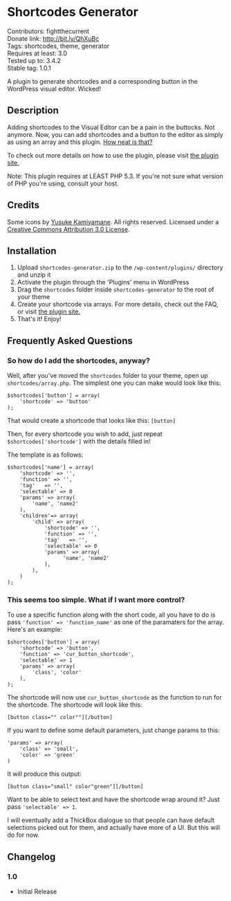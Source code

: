 # Shortcodes Generator #
Contributors: fightthecurrent   
Donate link: http://bit.ly/QhXuBc    
Tags: shortcodes, theme, generator    
Requires at least: 3.0   
Tested up to: 3.4.2    
Stable tag: 1.0.1    

A plugin to generate shortcodes and a corresponding button in the WordPress visual editor. Wicked!

## Description ##

Adding shortcodes to the Visual Editor can be a pain in the buttocks. Not anymore.
Now, you can add shortcodes and a button to the editor as simply as using an 
array and this plugin. [How neat is that?](http://bit.ly/Pvj4ie)

To check out more details on how to use the plugin, please visit [the plugin site.](http://fightthecurrent.org/plugins/shortcodes-generator)

Note: This plugin requires at LEAST PHP 5.3. If you're not sure what version of PHP you're using, consult your host.

## Credits ##

Some icons by [Yusuke Kamiyamane](http://p.yusukekamiyamane.com/). All rights reserved. Licensed under a [Creative Commons Attribution 3.0 License](href="http://creativecommons.org/licenses/by/3.0/).

## Installation ##

1. Upload `shortcodes-generator.zip` to the `/wp-content/plugins/` directory and unzip it
2. Activate the plugin through the 'Plugins' menu in WordPress
3. Drag the `shortcodes` folder inside `shortcodes-generator` to the root of your theme
4. Create your shortcode via arrays. For more details, check out the FAQ, or visit [the plugin site.](http://fightthecurrent.org/plugins/shortcodes-generator)
5. That's it! Enjoy!

## Frequently Asked Questions ##

### So how do I add the shortcodes, anyway? ###

Well, after you've moved the `shortcodes` folder to your theme, open up
`shortcodes/array.php`. The simplest one you can make would look like this:

	$shortcodes['button'] = array(
		'shortcode'	=> 'button'
	);

That would create a shortcode that looks like this: `[button]`

Then, for every shortcode you wish to add, just repeat 
`$shortcodes['shortcode']` with the details filled in!

The template is as follows:

	$shortcodes['name'] = array(
		'shortcode'	=> '',
		'function' => '',
		'tag'	=> '',
		'selectable' => 0
		'params' => array(
			'name', 'name2'
		),
		'children'=> array(
			'child' => array(
				'shortcode' => '',
				'function' => '',
				'tag'	=> '',
				'selectable' => 0
				'params' => array(
				      'name', 'name2'
				),
			),
		)
	);

### This seems too simple. What if I want more control? ###

To use a specific function along with the short code, all you have to do is pass
`'function' => 'function_name'` as one of the paramaters for the array. Here's
an example:

	$shortcodes['button'] = array(  
		'shortcode' => 'button',  
		'function' => 'cur_button_shortcode',  
		'selectable' => 1  
		'params' => array(  
			'class', 'color'  
		),  
	);  

The shortcode will now use `cur_button_shortcode` as the function to run for
the shortcode. The shortcode will look like this:

	[button class="" color""][/button]

If you want to define some default parameters, just change params to this:

	'params' => array(
		'class' => 'small',
		'color' => 'green'
	)

It will produce this output:

	[button class="small" color"green"][/button]

Want to be able to select text and have the shortcode wrap around it? Just pass
`'selectable' => 1`.

I will eventually add a ThickBox dialogue so that people can have default
selections picked out for them, and actually have more of a UI. But this will
do for now.

## Changelog ##

### 1.0 ###
* Initial Release

